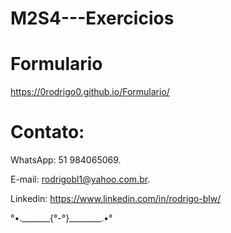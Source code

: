 # M2S4---Exercicios


# Formulario

https://0rodrigo0.github.io/Formulario/

# Contato:

WhatsApp: 51 984065069.

E-mail: rodrigobl1@yahoo.com.br.

Linkedin: https://www.linkedin.com/in/rodrigo-blw/

°•._______{°-°}________.•°
